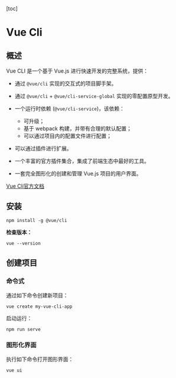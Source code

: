 [toc]

# Vue Cli

## 概述

Vue CLI 是一个基于 Vue.js 进行快速开发的完整系统，提供：

- 通过 `@vue/cli` 实现的交互式的项目脚手架。

- 通过 `@vue/cli` + `@vue/cli-service-global` 实现的零配置原型开发。

- 一个运行时依赖 (`@vue/cli-service`)，该依赖：

  - 可升级；
  - 基于 webpack 构建，并带有合理的默认配置；
  - 可以通过项目内的配置文件进行配置；
- 可以通过插件进行扩展。
  
- 一个丰富的官方插件集合，集成了前端生态中最好的工具。

- 一套完全图形化的创建和管理 Vue.js 项目的用户界面。

[Vue Cli官方文档](https://cli.vuejs.org/zh/guide/)



## 安装

```
npm install -g @vue/cli
```

**检查版本：**

```
vue --version
```



## 创建项目

### 命令式

通过如下命令创建新项目：

```
vue create my-vue-cli-app
```

启动运行：

```
npm run serve
```



### 图形化界面

执行如下命令打开图形界面：

```
vue ui
```

